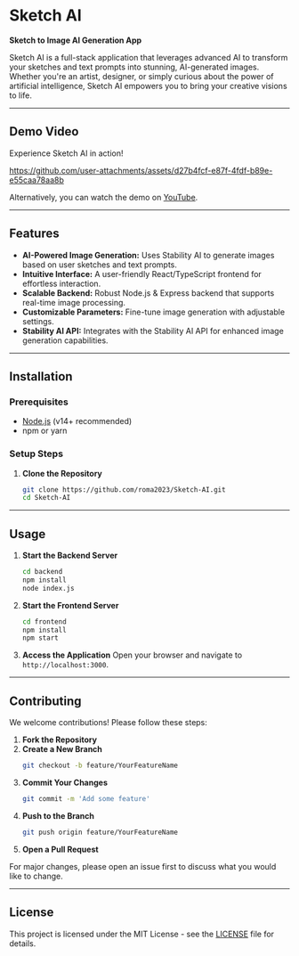 # Sketch AI
**Sketch to Image AI Generation App**

Sketch AI is a full-stack application that leverages advanced AI to transform your sketches and text prompts into stunning, AI-generated images. Whether you're an artist, designer, or simply curious about the power of artificial intelligence, Sketch AI empowers you to bring your creative visions to life.

---

## Demo Video

Experience Sketch AI in action!

https://github.com/user-attachments/assets/d27b4fcf-e87f-4fdf-b89e-e55caa78aa8b


Alternatively, you can watch the demo on [YouTube](https://www.youtube.com/watch?v=YOUR_VIDEO_ID).

---

## Features

- **AI-Powered Image Generation:** Uses Stability AI to generate images based on user sketches and text prompts.
- **Intuitive Interface:** A user-friendly React/TypeScript frontend for effortless interaction.
- **Scalable Backend:** Robust Node.js & Express backend that supports real-time image processing.
- **Customizable Parameters:** Fine-tune image generation with adjustable settings.
- **Stability AI API:** Integrates with the Stability AI API for enhanced image generation capabilities.

---

## Installation

### Prerequisites

- [Node.js](https://nodejs.org/) (v14+ recommended)
- npm or yarn

### Setup Steps

1. **Clone the Repository**
   ```bash
   git clone https://github.com/roma2023/Sketch-AI.git
   cd Sketch-AI
   ```

---

## Usage

1. **Start the Backend Server**
   ```bash
   cd backend
   npm install
   node index.js
   ```

2. **Start the Frontend Server**
   ```bash
   cd frontend
   npm install
   npm start
   ```

3. **Access the Application**
   Open your browser and navigate to `http://localhost:3000`.

---

## Contributing

We welcome contributions! Please follow these steps:

1. **Fork the Repository**
2. **Create a New Branch**
   ```bash
   git checkout -b feature/YourFeatureName
   ```
3. **Commit Your Changes**
   ```bash
   git commit -m 'Add some feature'
   ```
4. **Push to the Branch**
   ```bash
   git push origin feature/YourFeatureName
   ```
5. **Open a Pull Request**

For major changes, please open an issue first to discuss what you would like to change.

---

## License

This project is licensed under the MIT License - see the [LICENSE](LICENSE) file for details.
